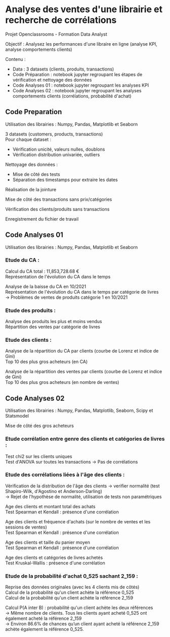 # Analyse des ventes d'une librairie et recherche de corrélations
 
Projet Openclassrooms - Formation Data Analyst  


Objectif : Analysez les performances d'une libraire en ligne (analyse KPI, analyse comportements clients)  

Contenu :
- Data : 3 datasets (clients, produits, transactions)
- Code Préparation : notebook jupyter regroupant les étapes de vérification et nettoyage des données
- Code Analyses 01 : notebook jupyter regroupant les analyses KPI
- Code Analyses 02 : notebook jupyter regroupant les analyses comportements clients (corrélations, probabilité d'achat)


## Code Preparation   

Utilisation des librairies : Numpy, Pandas, Matplotlib et Seaborn  

3 datasets (customers, products, transactions)  
Pour chaque dataset :  
- Vérification unicité, valeurs nulles, doublons  
- Vérification distribution univariée, outliers  

Nettoyage des données :  
- Mise de côté des tests
- Séparation des timestamps pour extraire les dates  

Réalisation de la jointure

Mise de côté des transactions sans prix/catégories  

Vérification des clients/produits sans transactions  

Enregistrement du fichier de travail  


## Code Analyses 01    

Utilisation des librairies : Numpy, Pandas, Matplotlib et Seaborn 

### Etude du CA :  

Calcul du CA total : 11,853,728.68 €  
Représentation de l'évolution du CA dans le temps 

Analyse de la baisse du CA en 10/2021  
Représentation de l'évolution du CA dans le temps par catégorie de livres  
-> Problèmes de ventes de produits catégorie 1 en 10/2021  

### Etude des produits :  

Analyse des produits les plus et moins vendus  
Répartition des ventes par catégorie de livres  

### Etude des clients :  

Analyse de la répartition du CA par clients (courbe de Lorenz et indice de Gini)  
Top 10 des plus gros acheteurs (en CA)  

Analyse de la répartition des ventes par clients (courbe de Lorenz et indice de Gini)  
Top 10 des plus gros acheteurs (en nombre de ventes)  


## Code Analyses 02  

Utilisation des librairies : Numpy, Pandas, Matplotlib, Seaborn, Scipy et Statsmodel 

Mise de côté des gros acheteurs  

### Etude corrélation entre genre des clients et catégories de livres :  

Test chi2 sur les clients uniques  
Test d'ANOVA sur toutes les transactions 
-> Pas de corrélations 

### Etude des corrélations liées à l'âge des clients :  

Vérification de la distribution de l'âge des clients -> verifier normalité (test Shapiro-Wilk, d'Agostino et Anderson-Darling)  
-> Rejet de l'hypothèse de normalité, utilisation de tests non paramétriques  

Age des clients et montant total des achats  
Test Spearman et Kendall : présence d'une corrélation  

Age des clients et fréquence d'achats (sur le nombre de ventes et les sessions de ventes)   
Test Spearman et Kendall : présence d'une corrélation  

Age des clients et taille du panier moyen    
Test Spearman et Kendall : présence d'une corrélation 

Age des clients et catégories de livres achetés  
Test Kruskal-Wallis : présence d'une corrélation  

### Etude de la probabilité d'achat 0_525 sachant 2_159 : 

Reprise des données originales (avec les 4 clients mis de côtés)  
Calcul de la probabilité qu'un client achète la référence 0_525  
Calcul de la probabilité qu'un client achète la référence 2_159  

Calcul P(A inter B) : probabilité qu'un client achète les deux références  
-> Même nombre de clients. Tous les clients ayant acheté 0_525 ont également acheté la référence 2_159  
-> Environ 86.6% de chances qu’un client ayant acheté la référence 2_159 achète également la référence 0_525. 




